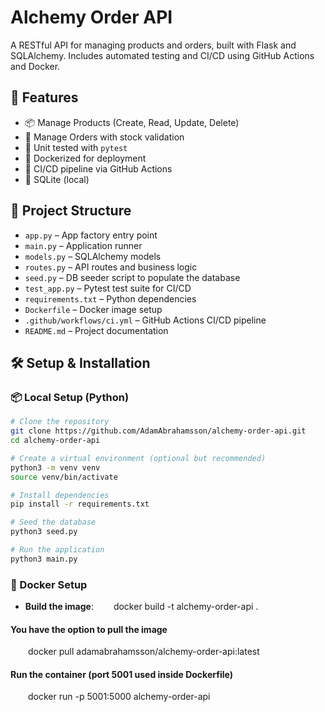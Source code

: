 # Alchemy Order API
A RESTful API for managing products and orders, built with Flask and SQLAlchemy. Includes automated testing and CI/CD using GitHub Actions and Docker.

## 🚀 Features

- 📦 Manage Products (Create, Read, Update, Delete)
- 🛒 Manage Orders with stock validation
- 🧪 Unit tested with `pytest`
- 🐳 Dockerized for deployment
- 🔄 CI/CD pipeline via GitHub Actions
- 💾 SQLite (local)

## 📂 Project Structure

- `app.py` – App factory entry point  
- `main.py` – Application runner  
- `models.py` – SQLAlchemy models  
- `routes.py` – API routes and business logic  
- `seed.py` – DB seeder script to populate the database  
- `test_app.py` – Pytest test suite for CI/CD  
- `requirements.txt` – Python dependencies  
- `Dockerfile` – Docker image setup  
- `.github/workflows/ci.yml` – GitHub Actions CI/CD pipeline  
- `README.md` – Project documentation

## 🛠️ Setup & Installation

### 📦 Local Setup (Python)

```bash
# Clone the repository
git clone https://github.com/AdamAbrahamsson/alchemy-order-api.git
cd alchemy-order-api

# Create a virtual environment (optional but recommended)
python3 -m venv venv
source venv/bin/activate

# Install dependencies
pip install -r requirements.txt

# Seed the database
python3 seed.py

# Run the application
python3 main.py
```
### 🐳 Docker Setup
- **Build the image**:
 &emsp;&emsp;docker build -t alchemy-order-api .

#### You have the option to pull the image
   &emsp;&emsp;docker pull adamabrahamsson/alchemy-order-api:latest

#### Run the container (port 5001 used inside Dockerfile)
   &emsp;&emsp;docker run -p 5001:5000 alchemy-order-api














